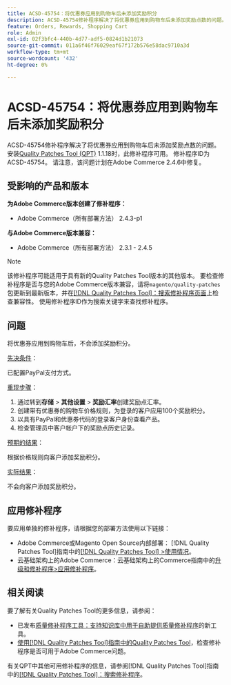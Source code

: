 ```yaml
---
title: ACSD-45754：将优惠券应用到购物车后未添加奖励积分
description: ACSD-45754修补程序解决了将优惠券应用到购物车后未添加奖励点数的问题。 安装[Quality Patches Tool (QPT)](https://experienceleague.adobe.com/en/docs/commerce-operations/tools/quality-patches-tool/quality-patches-tool-to-self-serve-quality-patches) 1.1.18后，即可使用此修补程序。 修补程序ID为ACSD-45754。 请注意，该问题计划在Adobe Commerce 2.4.6中修复。
feature: Orders, Rewards, Shopping Cart
role: Admin
exl-id: 02f3bfc4-440b-4d77-adf5-0824d1b21073
source-git-commit: 011a6f46f76029eaf67f172b576e58dac9710a3d
workflow-type: tm+mt
source-wordcount: '432'
ht-degree: 0%

---
```


# ACSD-45754：将优惠券应用到购物车后未添加奖励积分

ACSD-45754修补程序解决了将优惠券应用到购物车后未添加奖励点数的问题。 安装[Quality Patches Tool (QPT)](https://experienceleague.adobe.com/en/docs/commerce-operations/tools/quality-patches-tool/quality-patches-tool-to-self-serve-quality-patches) 1.1.18时，此修补程序可用。 修补程序ID为ACSD-45754。 请注意，该问题计划在Adobe Commerce 2.4.6中修复。

## 受影响的产品和版本

**为Adobe Commerce版本创建了修补程序：**

* Adobe Commerce（所有部署方法） 2.4.3-p1

**与Adobe Commerce版本兼容：**

* Adobe Commerce（所有部署方法） 2.3.1 - 2.4.5

>[!NOTE]
>
>该修补程序可能适用于具有新的Quality Patches Tool版本的其他版本。 要检查修补程序是否与您的Adobe Commerce版本兼容，请将`magento/quality-patches`包更新到最新版本，并在[[!DNL Quality Patches Tool]：搜索修补程序页面](https://experienceleague.adobe.com/en/docs/commerce-operations/tools/quality-patches-tool/quality-patches-tool-to-self-serve-quality-patches)上检查兼容性。 使用修补程序ID作为搜索关键字来查找修补程序。

## 问题

将优惠券应用到购物车后，不会添加奖励积分。

<u>先决条件</u>：

已配置PayPal支付方式。

<u>重现步骤</u>：

1. 通过转到&#x200B;**存储** > **其他设置** > **奖励汇率**&#x200B;创建奖励点汇率。
1. 创建带有优惠券的购物车价格规则，为登录的客户应用100个奖励积分。
1. 以具有PayPal和优惠券代码的登录客户身份查看产品。
1. 检查管理员中客户帐户下的奖励点历史记录。

<u>预期的结果</u>：

根据价格规则向客户添加奖励积分。

<u>实际结果</u>：

不会向客户添加奖励积分。

## 应用修补程序

要应用单独的修补程序，请根据您的部署方法使用以下链接：

* Adobe Commerce或Magento Open Source内部部署： [!DNL Quality Patches Tool]指南中的[[!DNL Quality Patches Tool] >使用情况](/help/tools/quality-patches-tool/usage.md)。
* 云基础架构上的Adobe Commerce：云基础架构上的Commerce指南中的[升级和修补程序>应用修补程序](https://experienceleague.adobe.com/docs/commerce-cloud-service/user-guide/develop/upgrade/apply-patches.html)。

## 相关阅读

要了解有关Quality Patches Tool的更多信息，请参阅：

* 已发布[质量修补程序工具：支持知识库中用于自助提供质量修补程序](https://experienceleague.adobe.com/en/docs/commerce-operations/tools/quality-patches-tool/quality-patches-tool-to-self-serve-quality-patches)的新工具。
* [使用[!DNL Quality Patches Tool]指南中的Quality Patches Tool](/help/tools/quality-patches-tool/patches-available-in-qpt/check-patch-for-magento-issue-with-magento-quality-patches.md)，检查修补程序是否可用于Adobe Commerce问题。

有关QPT中其他可用修补程序的信息，请参阅[!DNL Quality Patches Tool]指南中的[[!DNL Quality Patches Tool]：搜索修补程序](https://experienceleague.adobe.com/tools/commerce-quality-patches/index.html)。

